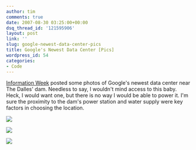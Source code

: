```yaml
---
author: tim
comments: true
date: 2007-08-30 03:25:00+00:00
dsq_thread_id: '121595906'
layout: post
link: ''
slug: google-newest-data-center-pics
title: Google's Newest Data Center [Pics]
wordpress_id: 54
categories:
- Code
---
```


[Information
Week](http://www.informationweek.com/galleries/showImage.jhtml?galleryID=62)
posted some photos of Google's newest data center near The Dalles' dam.
Needless to say, I wouldn't mind access to this baby. Heck, I would want one,
but there is no way I would be able to power it. I'm sure the proximity to the
dam's power station and water supply were key factors in choosing the
location.  
  
![](http://i.cmpnet.com/infoweek/galleries/automated/62/google12_full.JPG)  
  
![](http://i.cmpnet.com/infoweek/galleries/automated/62/google11_full.JPG)  
  
![](http://i.cmpnet.com/infoweek/galleries/automated/62/google7_full.JPG)  
  

